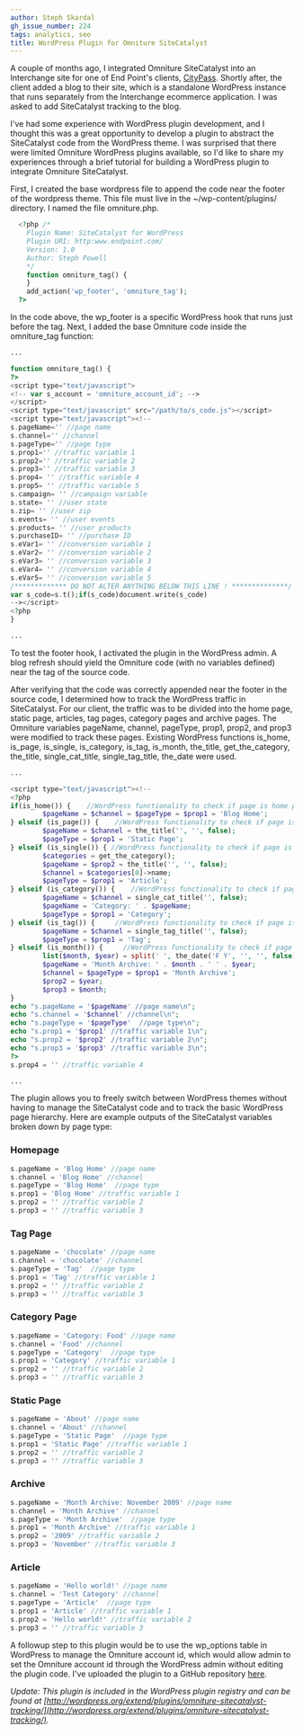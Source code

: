 ```yaml
---
author: Steph Skardal
gh_issue_number: 224
tags: analytics, seo
title: WordPress Plugin for Omniture SiteCatalyst
---
```


A couple of months ago, I integrated Omniture SiteCatalyst into an Interchange site for one of End Point's clients, [CityPass](http://www.citypass.com/). Shortly after, the client added a blog to their site, which is a standalone WordPress instance that runs separately from the Interchange ecommerce application. I was asked to add SiteCatalyst tracking to the blog.

I've had some experience with WordPress plugin development, and I thought this was a great opportunity to develop a plugin to abstract the SiteCatalyst code from the WordPress theme. I was surprised that there were limited Omniture WordPress plugins available, so I'd like to share my experiences through a brief tutorial for building a WordPress plugin to integrate Omniture SiteCatalyst.

First, I created the base wordpress file to append the code near the footer of the wordpress theme. This file must live in the ~/wp-content/plugins/ directory. I named the file omniture.php.

```php
  <?php /*
    Plugin Name: SiteCatalyst for WordPress
    Plugin URI: http:www.endpoint.com/
    Version: 1.0
    Author: Steph Powell
    */
    function omniture_tag() {
    }
    add_action('wp_footer', 'omniture_tag');
  ?>
```

In the code above, the wp_footer is a specific WordPress hook that runs just before the </body> tag. Next, I added the base Omniture code inside the omniture_tag function:

```php
...

function omniture_tag() {
?>
<script type="text/javascript">
<!-- var s_account = 'omniture_account_id'; -->
</script>
<script type="text/javascript" src="/path/to/s_code.js"></script>
<script type="text/javascript"><!--
s.pageName='' //page name
s.channel='' //channel
s.pageType='' //page type
s.prop1='' //traffic variable 1
s.prop2='' //traffic variable 2
s.prop3='' //traffic variable 3
s.prop4= '' //traffic variable 4
s.prop5= '' //traffic variable 5
s.campaign= '' //campaign variable
s.state= '' //user state
s.zip= '' //user zip
s.events= '' //user events
s.products= '' //user products
s.purchaseID= '' //purchase ID
s.eVar1= '' //conversion variable 1
s.eVar2= '' //conversion variable 2
s.eVar3= '' //conversion variable 3
s.eVar4= '' //conversion variable 4
s.eVar5= '' //conversion variable 5
/************* DO NOT ALTER ANYTHING BELOW THIS LINE ! **************/
var s_code=s.t();if(s_code)document.write(s_code)
--></script>
<?php
}

...
```

To test the footer hook, I activated the plugin in the WordPress admin. A blog refresh should yield the Omniture code (with no variables defined) near the </body> tag of the source code.

After verifying that the code was correctly appended near the footer in the source code, I determined how to track the WordPress traffic in SiteCatalyst. For our client, the traffic was to be divided into the home page, static page, articles, tag pages, category pages and archive pages. The Omniture variables pageName, channel, pageType, prop1, prop2, and prop3 were modified to track these pages. Existing WordPress functions is_home, is_page, is_single, is_category, is_tag, is_month, the_title, get_the_category, the_title, single_cat_title, single_tag_title, the_date were used.

```php
...

<script type="text/javascript"><!--
<?php
if(is_home()) {    //WordPress functionality to check if page is home page
        $pageName = $channel = $pageType = $prop1 = 'Blog Home';
} elseif (is_page()) {    //WordPress functionality to check if page is static page
        $pageName = $channel = the_title('', '', false);
        $pageType = $prop1 = 'Static Page';
} elseif (is_single()) { //WordPress functionality to check if page is article
        $categories = get_the_category();
        $pageName = $prop2 = the_title('', '', false);
        $channel = $categories[0]->name;
        $pageType = $prop1 = 'Article';
} elseif (is_category()) {    //WordPress functionality to check if page is category page
        $pageName = $channel = single_cat_title('', false);
        $pageName = 'Category: ' . $pageName;
        $pageType = $prop1 = 'Category';
} elseif (is_tag()) {     //WordPress functionality to check if page is tag page
        $pageName = $channel = single_tag_title('', false);
        $pageType = $prop1 = 'Tag';
} elseif (is_month()) {     //WordPress functionality to check if page is month page
        list($month, $year) = split(' ', the_date('F Y', '', '', false));
        $pageName = 'Month Archive: ' . $month . ' ' . $year;
        $channel = $pageType = $prop1 = 'Month Archive';
        $prop2 = $year;
        $prop3 = $month;
}
echo "s.pageName = '$pageName' //page name\n";
echo "s.channel = '$channel' //channel\n";
echo "s.pageType = '$pageType'  //page type\n";
echo "s.prop1 = '$prop1' //traffic variable 1\n";
echo "s.prop2 = '$prop2' //traffic variable 2\n";
echo "s.prop3 = '$prop3' //traffic variable 3\n";
?>
s.prop4 = '' //traffic variable 4

...
```

The plugin allows you to freely switch between WordPress themes without having to manage the SiteCatalyst code and to track the basic WordPress page hierarchy. Here are example outputs of the SiteCatalyst variables broken down by page type:

### Homepage

```php
s.pageName = 'Blog Home' //page name
s.channel = 'Blog Home' //channel
s.pageType = 'Blog Home'  //page type
s.prop1 = 'Blog Home' //traffic variable 1
s.prop2 = '' //traffic variable 2
s.prop3 = '' //traffic variable 3
```

### Tag Page

```php
s.pageName = 'chocolate' //page name
s.channel = 'chocolate' //channel
s.pageType = 'Tag'  //page type
s.prop1 = 'Tag' //traffic variable 1
s.prop2 = '' //traffic variable 2
s.prop3 = '' //traffic variable 3
```

### Category Page

```php
s.pageName = 'Category: Food' //page name
s.channel = 'Food' //channel
s.pageType = 'Category'  //page type
s.prop1 = 'Category' //traffic variable 1
s.prop2 = '' //traffic variable 2
s.prop3 = '' //traffic variable 3
```

### Static Page

```php
s.pageName = 'About' //page name
s.channel = 'About' //channel
s.pageType = 'Static Page'  //page type
s.prop1 = 'Static Page' //traffic variable 1
s.prop2 = '' //traffic variable 2
s.prop3 = '' //traffic variable 3
```

### Archive

```php
s.pageName = 'Month Archive: November 2009' //page name
s.channel = 'Month Archive' //channel
s.pageType = 'Month Archive'  //page type
s.prop1 = 'Month Archive' //traffic variable 1
s.prop2 = '2009' //traffic variable 2
s.prop3 = 'November' //traffic variable 3
```

### Article

```php
s.pageName = 'Hello world!' //page name
s.channel = 'Test Category' //channel
s.pageType = 'Article'  //page type
s.prop1 = 'Article' //traffic variable 1
s.prop2 = 'Hello world!' //traffic variable 2
s.prop3 = '' //traffic variable 3
```

A followup step to this plugin would be to use the wp_options table in WordPress to manage the Omniture account id, which would allow admin to set the Omniture account id through the WordPress admin without editing the plugin code. I've uploaded the plugin to a GitHub repository [here](http://github.com/stephskardal/wordpress-sitecatalyst/).

*Update: This plugin is included in the WordPress plugin registry and can be found at [http://wordpress.org/extend/plugins/omniture-sitecatalyst-tracking/](http://wordpress.org/extend/plugins/omniture-sitecatalyst-tracking/).*
